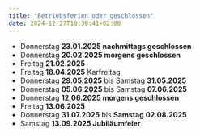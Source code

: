 ```yaml
---
title: "Betriebsferien oder geschlossen"
date: 2024-12-27T10:30:41+02:00
---
```

- Donnerstag **23.01.2025 nachmittags geschlossen**
- Donnerstag **20.02.2025 morgens geschlossen**
- Freitag **21.02.2025**
- Freitag **18.04.2025** Karfreitag
- Donnerstag **29.05.2025** bis Samstag **31.05.2025**
- Donnerstag **05.06.2025** bis Samstag **07.06.2025**
- Donnerstag **12.06.2025 morgens geschlossen**
- Freitag **13.06.2025**
- Donnerstag **31.07.2025** bis **Samstag 02.08.2025**
- Samstag **13.09.2025 Jubiläumfeier**

